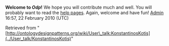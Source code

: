 __Welcome to _Odp_!__ We hope you will contribute much and well. 
You will probably want to read the [help pages](http://ontologydesignpatterns.org/wiki/Help:Contents "Help:Contents"). Again, welcome and have fun! [Admin](http://ontologydesignpatterns.org/wiki/index.php?title=User:Admin&action=edit&redlink=1 "User:Admin (not yet written)") 16:57, 22 February 2010 (UTC)





Retrieved from "[http://ontologydesignpatterns.org/wiki/User\_talk:KonstantinosKotis](../User_talk/KonstantinosKotis)"